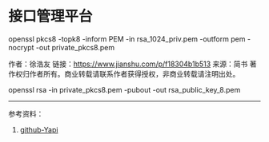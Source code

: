 # 接口管理平台





openssl pkcs8 -topk8 -inform PEM -in rsa_1024_priv.pem -outform pem -nocrypt -out private_pkcs8.pem


作者：徐浩友
链接：https://www.jianshu.com/p/f18304b1b513
来源：简书
著作权归作者所有。商业转载请联系作者获得授权，非商业转载请注明出处。



openssl rsa -in private_pkcs8.pem -pubout -out rsa_public_key_8.pem



_____

参考资料：
1. [github-Yapi](https://github.com/ymfe/yapi)